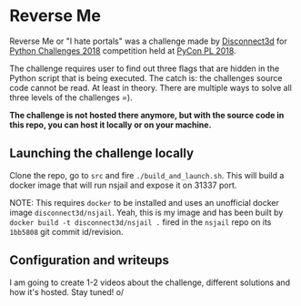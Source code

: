 # Reverse Me

Reverse Me or "I hate portals" was a challenge made by [Disconnect3d](https://disconnect3d.pl) for [Python Challenges 2018](https://www.python-challenges.com) competition held at [PyCon PL 2018](https://pl.pycon.org/2018/en/).

The challenge requires user to find out three flags that are hidden in the Python script that is being executed. The catch is: the challenges source code cannot be read. At least in theory. There are multiple ways to solve all three levels of the challenges =).

**The challenge is not hosted there anymore, but with the source code in this repo, you can host it locally or on your machine.**

## Launching the challenge locally

Clone the repo, go to `src` and fire `./build_and_launch.sh`. This will build a docker image that will run nsjail and expose it on 31337 port.

NOTE: This requires `docker` to be installed and uses an unofficial docker image `disconnect3d/nsjail`. Yeah, this is my image and has been built by `docker build -t disconnect3d/nsjail .` fired in the `nsjail` repo on its `1bb5808` git commit id/revision.

## Configuration and writeups

I am going to create 1-2 videos about the challenge, different solutions and how it's hosted.
Stay tuned! o/
